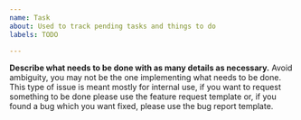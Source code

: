 ```yaml
---
name: Task
about: Used to track pending tasks and things to do
labels: TODO

---
```


**Describe what needs to be done with as many details as necessary.**
Avoid ambiguity, you may not be the one implementing what needs to be done.
This type of issue is meant mostly for internal use, if you want to request
something to be done please use the feature request template or,
if you found a bug which you want fixed, please use the bug report template.

